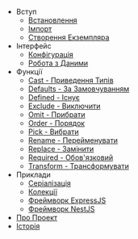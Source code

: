 -   Вступ
    -   [Встановлення](/ua/installation.md)
    -   [Імпорт](/ua/importing.md)
    -   [Створення Екземпляра](/ua/creating_instance.md)
-   Інтерфейс
    -   [Конфігурація](/ua/configuration.md)
    -   [Робота з Даними](/ua/data_manipulation.md)
-   Функції
    -   [Cast - Приведення Типів](/ua/cast.md)
    -   [Defaults - За Замовчуванням](/ua/defaults.md)
    -   [Defined - Існує](/ua/defined.md)
    -   [Exclude - Виключити](/ua/exclude.md)
    -   [Omit - Прибрати](/ua/omit.md)
    -   [Order - Порядок](/ua/order.md)
    -   [Pick - Вибрати](/ua/pick.md)
    -   [Rename - Перейменувати](/ua/rename.md)
    -   [Replace - Замінити](/ua/replace.md)
    -   [Required - Обов'язковий](/ua/required.md)
    -   [Transform - Трансформувати](/ua/transform.md)
-   Приклади
    -   [Серіалізація](/ua/serialization.md)
    -   [Колекції](/ua/collections.md)
    -   [Фреймворк ExpressJS](/ua/express_js.md)
    -   [Фреймворк NestJS](/ua/nest_js.md)
-   [Про Проект](/ua/about.md)
-   [Історія](/ua/changelog.md)
